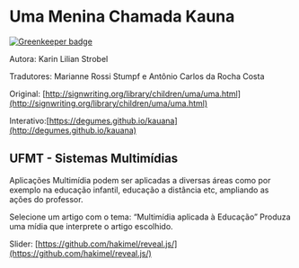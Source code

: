 # Uma Menina Chamada Kauna

[![Greenkeeper badge](https://badges.greenkeeper.io/itacirgabral/kauana.svg)](https://greenkeeper.io/)

Autora: Karin Lilian Strobel

Tradutores: Marianne Rossi Stumpf e Antônio Carlos da Rocha Costa

Original: [http://signwriting.org/library/children/uma/uma.html](http://signwriting.org/library/children/uma/uma.html)

Interativo:[https://degumes.github.io/kauana](http://degumes.github.io/kauana)

## UFMT - Sistemas Multimídias

Aplicações Multimídia podem ser aplicadas a diversas áreas como por exemplo na educação infantil, educação a distância etc, ampliando as ações do professor.

Selecione um artigo com o tema: “Multimídia aplicada à Educação”
Produza uma mídia que interprete o artigo escolhido.

Slider: [https://github.com/hakimel/reveal.js/](https://github.com/hakimel/reveal.js/)
